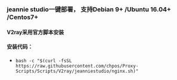 ### jeannie studio一键部署， 支持Debian 9+ /Ubuntu 16.04+ /Centos7+ 

#### V2ray采用官方脚本安装

#### 安装代码：

* `bash -c "$(curl -fsSL https://raw.githubusercontent.com/chpos/Proxy-Scripts/Scripts/V2ray/jeanniestudio/nginx.sh)"`
